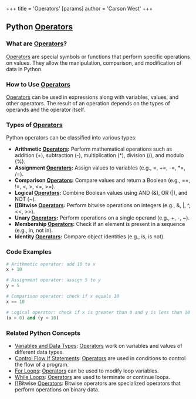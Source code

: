+++
 title = 'Operators'
[params]
	author = 'Carson West'
+++
## Python [Operators](./../operators/)

### What are [Operators](./../operators/)?
 [Operators](./../operators/) are special symbols or functions that perform specific operations on values. They allow the manipulation, comparison, and modification of data in Python.

### How to Use [Operators](./../operators/)
 [Operators](./../operators/) can be used in expressions along with variables, values, and other operators. The result of an operation depends on the types of operands and the operator itself.

### Types of [Operators](./../operators/)

Python operators can be classified into various types:

- **Arithmetic [Operators](./../operators/):** Perform mathematical operations such as addition (+), subtraction (-), multiplication (*), division (/), and modulo (%).
- **Assignment [Operators](./../operators/):** Assign values to variables (e.g., =, +=, -=, *=, /=).
- **Comparison [Operators](./../operators/):** Compare values and return a Boolean (e.g., ==, !=, <, >, <=, >=).
- **Logical [Operators](./../operators/):** Combine Boolean values using AND (&), OR (|), and NOT (~).
- **[[Bitwise [Operators](./../operators/):** Perform bitwise operations on integers (e.g., &, |, ^, <<, >>).
- **Unary [Operators](./../operators/):** Perform operations on a single operand (e.g., +, -, ~).
- **Membership [Operators](./../operators/):** Check if an element is present in a sequence (e.g., in, not in).
- **Identity [Operators](./../operators/):** Compare object identities (e.g., is, is not).

### Code Examples

```python
# Arithmetic operator: add 10 to x
x + 10
```

```python
# Assignment operator: assign 5 to y
y = 5
```

```python
# Comparison operator: check if x equals 10
x == 10
```

```python
# Logical operator: check if x is greater than 0 and y is less than 10
(x > 0) and (y < 10)
```

### Related Python Concepts

- [Variables and Data Types](./../variables-and-data-types/): [Operators](./../operators/) work on variables and values of different data types.
- [Control Flow If Statements](./../control-flow-if-statements/): [Operators](./../operators/) are used in conditions to control the flow of a program.
- [For Loops](./../for-loops/): [Operators](./../operators/) can be used to modify loop variables.
- [While Loops](./../while-loops/): [Operators](./../operators/) are used to terminate or continue loops.
- [[Bitwise [Operators](./../operators/): Bitwise operators are specialized operators that perform operations on binary data.